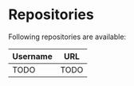# Repositories

Following repositories are available:

|   Username   |  URL                                    |
| ------------ | --------------------------------------- |
|        TODO      |   TODO     |
